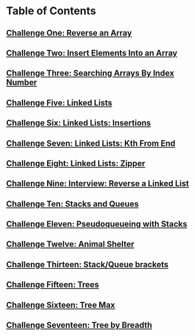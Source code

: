 # Table of Contents

## [Challenge One: Reverse an Array](./challenge-01.md)

## [Challenge Two: Insert Elements Into an Array](./challenge-02.md)

## [Challenge Three: Searching Arrays By Index Number](./challenge-03.md)

## [Challenge Five: Linked Lists](./challenge-05.md)

## [Challenge Six: Linked Lists: **Insertions**](./challenge-06.md)

## [Challenge Seven: Linked Lists: Kth From End](./challenge-07.md)

## [Challenge Eight: Linked Lists: Zipper](./challenge-08.md)

## [Challenge Nine: Interview: Reverse a Linked List](./challenge-09.md)

## [Challenge Ten: Stacks and Queues](./challenge-10.md)

## [Challenge Eleven: Pseudoqueueing with Stacks](./challenge-11.md)

## [Challenge Twelve: Animal Shelter](./challenge-12.md)

## [Challenge Thirteen: Stack/Queue brackets](./challenge-13.md)

## [Challenge Fifteen: Trees](./challenge-15.test.js)

## [Challenge Sixteen: Tree Max](./challenge-16.test.js)

## [Challenge Seventeen: Tree by Breadth](./challenge-17.test.js)

